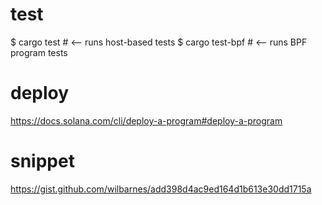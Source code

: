 # test
$ cargo test      # <-- runs host-based tests
$ cargo test-bpf  # <-- runs BPF program tests

# deploy
https://docs.solana.com/cli/deploy-a-program#deploy-a-program

# snippet
https://gist.github.com/wilbarnes/add398d4ac9ed164d1b613e30dd1715a